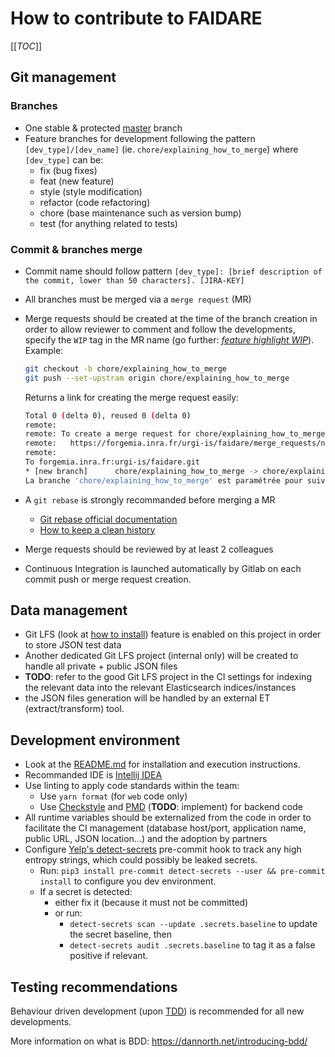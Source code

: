 # How to contribute to FAIDARE

[[_TOC_]]

## Git management

### Branches

* One stable & protected [master](/) branch
* Feature branches for development following the pattern `[dev_type]/[dev_name]` (ie. `chore/explaining_how_to_merge`) where `[dev_type]` can be:
  * fix (bug fixes)
  * feat (new feature)
  * style (style modification)
  * refactor (code refactoring)
  * chore (base maintenance such as version bump)
  * test (for anything related to tests)

### Commit & branches merge

* Commit name should follow pattern `[dev_type]: [brief description of the commit, lower than 50 characters]. [JIRA-KEY]`
* All branches must be merged via a `merge request` (MR)
* Merge requests should be created at the time of the branch creation in order to allow reviewer to comment and follow the developments, specify the `WIP` tag in the MR name (go further: *[feature highlight WIP](https://about.gitlab.com/2016/01/08/feature-highlight-wip/)*). Example:

  ```sh
  git checkout -b chore/explaining_how_to_merge
  git push --set-upstram origin chore/explaining_how_to_merge
  ```

  Returns a link for creating the merge request easily:

  ```sh
  Total 0 (delta 0), reused 0 (delta 0)
  remote:
  remote: To create a merge request for chore/explaining_how_to_merge, visit:
  remote:   https://forgemia.inra.fr/urgi-is/faidare/merge_requests/new?merge_request%5Bsource_branch%5D=chore/explaining_how_to_merge
  remote:
  To forgemia.inra.fr:urgi-is/faidare.git
  * [new branch]      chore/explaining_how_to_merge -> chore/explaining_how_to_merge
  La branche 'chore/explaining_how_to_merge' est paramétrée pour suivre la branche distante 'chore/explaining_how_to_merge' depuis 'origin'.
  ```

* A `git rebase` is strongly recommanded before merging a MR
  * [Git rebase official documentation](https://git-scm.com/book/en/v2/Git-Branching-Rebasing)
  * [How to keep a clean history](https://about.gitlab.com/2018/06/07/keeping-git-commit-history-clean/)
* Merge requests should be reviewed by at least 2 colleagues
* Continuous Integration is launched automatically by Gitlab on each commit push or merge request creation.

## Data management

* Git LFS (look at [how to install](https://git-lfs.github.com/)) feature is enabled on this project in order to store JSON test data
* Another dedicated Git LFS project (internal only) will be created to handle all private + public JSON files
* **TODO**: refer to the good Git LFS project in the CI settings for indexing the relevant data into the relevant Elasticsearch indices/instances
* the JSON files generation will be handled by an external ET (extract/transform) tool.

## Development environment

* Look at the [README.md](README.md) for installation and execution instructions.
* Recommanded IDE is [Intellij IDEA](https://www.jetbrains.com/idea/)
* Use linting to apply code standards within the team:
  * Use `yarn format` (for `web` code only)
  * Use [Checkstyle](https://checkstyle.org/) and [PMD](https://pmd.github.io/) (**TODO**: implement) for backend code
* All runtime variables should be externalized from the code in order to facilitate the CI management (database host/port, application name, public URL, JSON location...) and the adoption by partners
* Configure [Yelp's detect-secrets](https://github.com/Yelp/detect-secrets) pre-commit hook to track any high entropy strings, which could possibly be leaked secrets.
  * Run: `pip3 install pre-commit detect-secrets --user && pre-commit install` to configure you dev environment.
  * If a secret is detected:
    * either fix it (because it must not be committed)
    * or run:
      * `detect-secrets scan --update .secrets.baseline` to update the secret baseline, then
      * `detect-secrets audit .secrets.baseline` to tag it as a false positive if relevant.

## Testing recommendations

Behaviour driven development (upon [TDD](https://dannorth.net/2012/05/31/bdd-is-like-tdd-if/)) is recommended for all new developments.

More information on what is BDD: <https://dannorth.net/introducing-bdd/>
